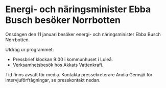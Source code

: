 # Energi- och näringsminister Ebba Busch besöker Norrbotten

Onsdagen den 11 januari besöker energi- och näringsminister Ebba Busch Norrbotten.

Utdrag ur programmet:

* Pressbrief klockan 9:00 i kommunhuset i Luleå.
* Verksamhetsbesök hos Akkats Vattenkraft.

Tid finns avsatt för media. Kontakta pressekreterare Andia Gemsjö för intervjuförfrågningar, se presskontakt nedan.
